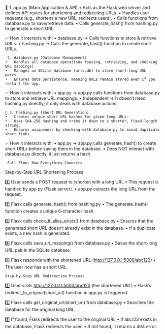 🔹 1. app.py (Main Application & API)
	•	Acts as the Flask web server and defines API routes for shortening and redirecting URLs.
	•	Handles user requests (e.g., shortens a new URL, redirects users).
	•	Calls functions from database.py to save/retrieve data.
	•	Calls generate_hash() from hashing.py to generate a short URL.

✅ How it interacts with:
	•	database.py → Calls functions to store & retrieve URLs.
	•	hashing.py → Calls the generate_hash() function to create short URLs.

     2. database.py (Database Management)
	•	Handles all database operations (saving, retrieving, and checking URL mappings).
	•	Manages an SQLite database (urls.db) to store short-long URL pairs.
	•	Ensures data persistence, meaning URLs remain stored even if you restart the app.

✅ How it interacts with:
	•	app.py → app.py calls functions from database.py to store and retrieve URL mappings.
	•	Independent → It doesn’t need hashing.py directly; it only deals with database actions.


    🔹 3. hashing.py (Short URL Generation)
	•	Creates unique short URL hashes for given long URLs.
	•	Uses SHA-256 hashing and trims it down to a shorter, fixed-length string.
	•	Ensures uniqueness by checking with database.py to avoid duplicate short links.

✅ How it interacts with:
	•	app.py → app.py calls generate_hash() to create short URLs before saving them in the database.
	•	Does NOT interact with database.py directly, it just returns a hash.

     Full Flow: How Everything Connects

Step-by-Step URL Shortening Process

1️⃣ User sends a POST request to /shorten with a long URL
	•	This request is handled by app.py (Flask server).
	•	app.py extracts the long URL from the request.

2️⃣ Flask calls generate_hash() from hashing.py
	•	The generate_hash() function creates a unique 6-character hash.

3️⃣ Flask calls check_if_alias_exists() from database.py
	•	Ensures that the generated short URL doesn’t already exist in the database.
	•	If a duplicate exists, a new hash is generated.

4️⃣ Flask calls save_url_mapping() from database.py
	•	Saves the short-long URL pair in the SQLite database.

5️⃣ Flask responds with the shortened URL (http://127.0.0.1:5000/abc123)
	•	The user now has a short URL.

    Step-by-Step URL Redirection Process

1️⃣ User visits http://127.0.0.1:5000/abc123 (the shortened URL)
	•	Flask’s redirect_to_original(short_url) function in app.py is triggered.

2️⃣ Flask calls get_original_url(short_url) from database.py
	•	Searches the database for the original long URL.

3️⃣ If found, Flask redirects the user to the original URL
	•	If abc123 exists in the database, Flask redirects the user.
	•	If not found, it returns a 404 error.